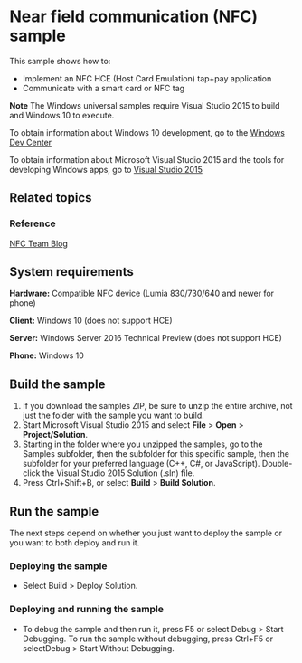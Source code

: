 <!---
  category: DevicesSensorsAndPower
  samplefwlink: http://go.microsoft.com/fwlink/p/?LinkId=620575&clcid=0x409
--->

# Near field communication (NFC) sample

This sample shows how to:

-   Implement an NFC HCE (Host Card Emulation) tap+pay application
-   Communicate with a smart card or NFC tag

**Note** The Windows universal samples require Visual Studio 2015 to build and Windows 10 to execute.
 
To obtain information about Windows 10 development, go to the [Windows Dev Center](https://dev.windows.com)

To obtain information about Microsoft Visual Studio 2015 and the tools for developing Windows apps, go to [Visual Studio 2015](http://go.microsoft.com/fwlink/?LinkID=532422)

## Related topics

### Reference

[NFC Team Blog](http://go.microsoft.com/fwlink/?LinkId=534749)

## System requirements

**Hardware:** Compatible NFC device (Lumia 830/730/640 and newer for phone)

**Client:** Windows 10 (does not support HCE)

**Server:** Windows Server 2016 Technical Preview (does not support HCE)

**Phone:** Windows 10

## Build the sample

1. If you download the samples ZIP, be sure to unzip the entire archive, not just the folder with the sample you want to build. 
2. Start Microsoft Visual Studio 2015 and select **File** \> **Open** \> **Project/Solution**.
3. Starting in the folder where you unzipped the samples, go to the Samples subfolder, then the subfolder for this specific sample, then the subfolder for your preferred language (C++, C#, or JavaScript). Double-click the Visual Studio 2015 Solution (.sln) file.
4. Press Ctrl+Shift+B, or select **Build** \> **Build Solution**.

## Run the sample

The next steps depend on whether you just want to deploy the sample or you want to both deploy and run it.

### Deploying the sample

- Select Build > Deploy Solution. 

### Deploying and running the sample

- To debug the sample and then run it, press F5 or select Debug >  Start Debugging. To run the sample without debugging, press Ctrl+F5 or selectDebug > Start Without Debugging. 
